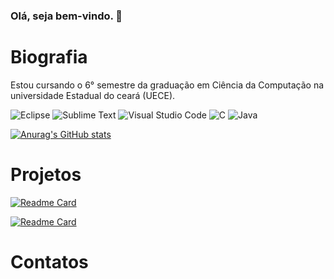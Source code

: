 ### Olá, seja bem-vindo. 👋

# Biografia

Estou cursando o 6° semestre da graduação em Ciência da Computação na universidade Estadual do ceará (UECE).

![Eclipse](https://img.shields.io/badge/Eclipse-2C2255?style=for-the-badge&logo=eclipse&logoColor=white)
![Sublime Text](https://img.shields.io/badge/sublime_text-%23575757.svg?&style=for-the-badge&logo=sublime-text&logoColor=important)
![Visual Studio Code](https://img.shields.io/badge/Visual_Studio_Code-0078D4?style=for-the-badge&logo=visual%20studio%20code&logoColor=white)
![C](https://img.shields.io/badge/C-00599C?style=for-the-badge&logo=c&logoColor=white)
![Java](https://img.shields.io/badge/Java-ED8B00?style=for-the-badge&logo=java&logoColor=white)

[![Anurag's GitHub stats](https://github-readme-stats.vercel.app/api?username=PauloHenriquesf-dev&theme=dark)](https://github.com/anuraghazra/githubreadme-stats)

# Projetos

[![Readme Card](https://github-readme-stats.vercel.app/api/pin/?username=PauloHenriquesf-dev&repo=PauloHenriquesf-dev.github.io)](https://github.com/PauloHenriquesf-dev/PauloHenriquesf-dev.github.io)

[![Readme Card](https://github-readme-stats.vercel.app/api/pin/?username=PauloHenriquesf-dev&repo=Tik-Tok-Project)](https://github.com/PauloHenriquesf-dev/PauloHenriquesf-dev.github.io)

<!--
[<img src]
-->

# Contatos

<!--
**PauloHenriquesf-dev/PauloHenriquesf-dev** is a ✨ _special_ ✨ repository because its `README.md` (this file) appears on your GitHub profile.

Here are some ideas to get you started:

- 🔭 I’m currently working on ...
- 🌱 I’m currently learning ...
- 👯 I’m looking to collaborate on ...
- 🤔 I’m looking for help with ...
- 💬 Ask me about ...
- 📫 How to reach me: ...
- 😄 Pronouns: ...
- ⚡ Fun fact: ...
-->
